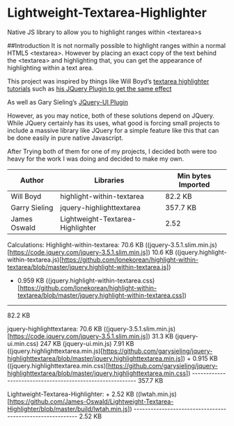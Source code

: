 
# Lightweight-Textarea-Highlighter
Native JS library to allow you to highlight ranges within &lt;textarea>s

##Introduction
It is not normally possible to highlight ranges within a normal HTML5 &lt;textarea>. However by placing an exact copy of the text behind the &lt;textarea> and highlighting that, you can get the appearance of highlighting within a text area. 

This project was inspired by things like Will Boyd’s [textarea highlighter tutorials](https://codersblock.com/blog/highlight-text-inside-a-textarea/) such as [his JQuery Plugin to get the same effect](https://github.com/lonekorean/highlight-within-textarea)

As well as Gary Sieling’s [JQuery-UI Plugin](http://garysieling.github.io/jquery-highlighttextarea/)

However, as you may notice, both of these solutions depend on JQuery. While JQuery certainly has its uses, what good is forcing small projects to include a massive library like JQuery for a simple feature like this that can be done easily in pure native Javascript. 

After Trying both of them for one of my projects, I decided both were too heavy for the work I was doing and decided to make my own.

|Author       |Libraries                       |Min bytes Imported|
|-------------|--------------------------------|------------------|
|Will Boyd    |highlight-within-textarea       |82.2 KB           |
|Garry Sieling|jquery-highlighttextarea        |357.7 KB          |
|James Oswald |Lightweight-Textarea-Highlighter|2.52              |

Calculations: 
Highlight-within-textarea:
  70.6 KB ((jquery-3.5.1.slim.min.js)[https://code.jquery.com/jquery-3.5.1.slim.min.js])
  10.6 KB ((jquery.highlight-within-textarea.js)[https://github.com/lonekorean/highlight-within-textarea/blob/master/jquery.highlight-within-textarea.js])
+ 0.959 KB ((jquery.highlight-within-textarea.css)[https://github.com/lonekorean/highlight-within-textarea/blob/master/jquery.highlight-within-textarea.css])
----------------------------------------------------------
82.2 KB

jquery-highlighttextarea:
  70.6 KB ((jquery-3.5.1.slim.min.js)[https://code.jquery.com/jquery-3.5.1.slim.min.js])
  31.3 KB (jquery-ui.min.css)
  247 KB (jquery-ui.min.js)
  7.91 KB ((jquery.highlighttextarea.min.js)[https://github.com/garysieling/jquery-highlighttextarea/blob/master/jquery.highlighttextarea.min.js])
\+ 0.915 KB ((jquery.highlighttextarea.min.css)[https://github.com/garysieling/jquery-highlighttextarea/blob/master/jquery.highlighttextarea.min.css])
\----------------------------------------------------------
  357.7 KB


Lightweight-Textarea-Highlighter:
\+ 2.52 KB ((lwtah.min.js)[https://github.com/James-Oswald/Lightweight-Textarea-Highlighter/blob/master/build/lwtah.min.js])
\----------------------------------------------------------
  2.52 KB
